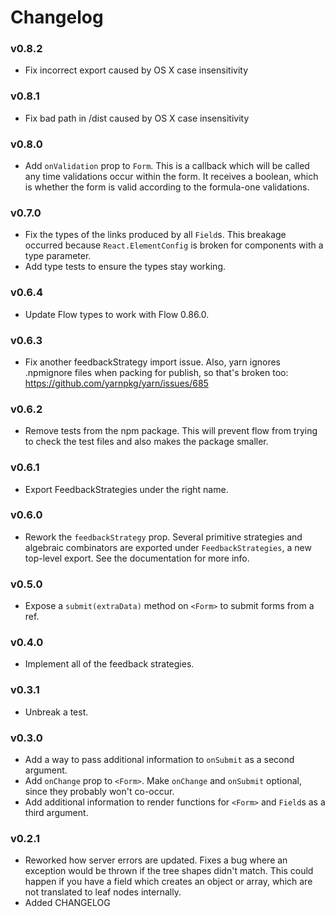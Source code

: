 # Changelog

### v0.8.2

- Fix incorrect export caused by OS X case insensitivity

### v0.8.1

- Fix bad path in /dist caused by OS X case insensitivity

### v0.8.0

- Add `onValidation` prop to `Form`. This is a callback which will be called any time validations occur within the form. It receives a boolean, which is whether the form is valid according to the formula-one validations.

### v0.7.0

- Fix the types of the links produced by all `Field`s. This breakage occurred because `React.ElementConfig` is broken for components with a type parameter.
- Add type tests to ensure the types stay working.

### v0.6.4

- Update Flow types to work with Flow 0.86.0.

### v0.6.3

- Fix another feedbackStrategy import issue. Also, yarn ignores .npmignore files when packing for publish, so that's broken too: https://github.com/yarnpkg/yarn/issues/685

### v0.6.2

- Remove tests from the npm package. This will prevent flow from trying to check the test files and also makes the package smaller.

### v0.6.1

- Export FeedbackStrategies under the right name.

### v0.6.0

- Rework the `feedbackStrategy` prop. Several primitive strategies and algebraic combinators are exported under `FeedbackStrategies`, a new top-level export. See the documentation for more info.

### v0.5.0

- Expose a `submit(extraData)` method on `<Form>` to submit forms from a ref.

### v0.4.0

- Implement all of the feedback strategies.

### v0.3.1

- Unbreak a test.

### v0.3.0

- Add a way to pass additional information to `onSubmit` as a second argument.
- Add `onChange` prop to `<Form>`. Make `onChange` and `onSubmit` optional, since they probably won't co-occur.
- Add additional information to render functions for `<Form>` and `Field`s as a third argument.

### v0.2.1

- Reworked how server errors are updated. Fixes a bug where an exception would be thrown if the tree shapes didn't match. This could happen if you have a field which creates an object or array, which are not translated to leaf nodes internally.
- Added CHANGELOG

